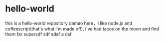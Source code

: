 # hello-world
this is a hello-world repository
damao here，i like node.js and coffeescript(that's what i'm made of!),
i've had tacos on the moon and find them far supersdf
sdf
sdaf
a
dsf
